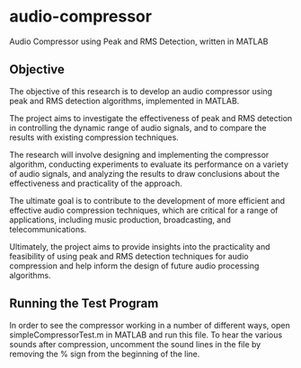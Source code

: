 # audio-compressor
Audio Compressor using Peak and RMS Detection, written in MATLAB

## Objective
The objective of this research is to develop an audio compressor using peak and RMS detection algorithms, implemented in MATLAB. 

The project aims to investigate the effectiveness of peak and RMS detection in controlling the dynamic range of audio signals, and to compare the results with existing compression techniques. 

The research will involve designing and implementing the compressor algorithm, conducting experiments to evaluate its performance on a variety of audio signals, and analyzing the results to draw conclusions about the effectiveness and practicality of the approach. 

The ultimate goal is to contribute to the development of more efficient and effective audio compression techniques, which are critical for a range of applications, including music production, broadcasting, and telecommunications. 

Ultimately, the project aims to provide insights into the practicality and feasibility of using peak and RMS detection techniques for audio compression and help inform the design of future audio processing algorithms.

## Running the Test Program
In order to see the compressor working in a number of different ways, open simpleCompressorTest.m in MATLAB and run this file. To hear the various sounds after compression, uncomment the sound lines in the file by removing the % sign from the beginning of the line.
